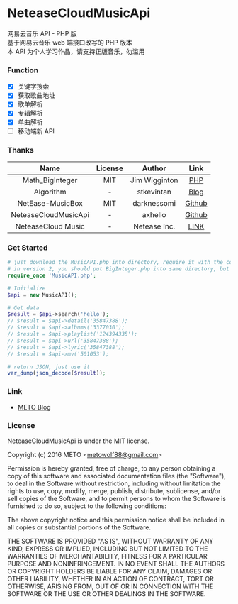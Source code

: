NeteaseCloudMusicApi
=================
网易云音乐 API - PHP 版  
基于网易云音乐 web 端接口改写的 PHP 版本  
本 API 为个人学习作品，请支持正版音乐，勿滥用

### Function
 - [x] 关键字搜索
 - [x] 获取歌曲地址
 - [x] 歌单解析
 - [x] 专辑解析
 - [x] 单曲解析
 - [ ] 移动端新 API

### Thanks 
| Name                 | License | Author        | Link                              |
| :---:                | :---:   | :---:         | :---:                             |
| Math_BigInteger      | MIT     | Jim Wigginton | [PHP](https://pear.php.net/package/Math_BigInteger)|
| Algorithm            | -       | stkevintan    | [Blog](http://sfork.coding.me/2015/07/23/nwmusicboxapi/)|
| NetEase-MusicBox     | MIT     | darknessomi   | [Github](https://github.com/darknessomi/musicbox)|
| NeteaseCloudMusicApi | -       | axhello       | [Github](https://github.com/axhello/NeteaseCloudMusicApi)|
| NeteaseCloud Music   | -       | Netease Inc.  | [LINK](http://www.163.com/)|


### Get Started

```php
# just download the MusicAPI.php into directory, require it with the correct path.
# in version 2, you should put BigInteger.php into same directory, but don't require it.
require_once 'MusicAPI.php';

# Initialize
$api = new MusicAPI();

# Get data
$result = $api->search('hello');
// $result = $api->detail('35847388');
// $result = $api->albums('3377030');
// $result = $api->playlist('124394335');
// $result = $api->url('35847388');
// $result = $api->lyric('35847388');
// $result = $api->mv('501053');

# return JSON, just use it
var_dump(json_decode($result));

```

### Link
 - [METO Blog](https://i-meto.com/)


### License
NeteaseCloudMusicApi is under the MIT license.

Copyright (c) 2016 METO &lt;metowolf88@gmail.com&gt;

Permission is hereby granted, free of charge, to any person obtaining a copy
of this software and associated documentation files (the "Software"), to deal
in the Software without restriction, including without limitation the rights
to use, copy, modify, merge, publish, distribute, sublicense, and/or sell
copies of the Software, and to permit persons to whom the Software is
furnished to do so, subject to the following conditions:

The above copyright notice and this permission notice shall be included in all
copies or substantial portions of the Software.

THE SOFTWARE IS PROVIDED "AS IS", WITHOUT WARRANTY OF ANY KIND, EXPRESS OR
IMPLIED, INCLUDING BUT NOT LIMITED TO THE WARRANTIES OF MERCHANTABILITY,
FITNESS FOR A PARTICULAR PURPOSE AND NONINFRINGEMENT. IN NO EVENT SHALL THE
AUTHORS OR COPYRIGHT HOLDERS BE LIABLE FOR ANY CLAIM, DAMAGES OR OTHER
LIABILITY, WHETHER IN AN ACTION OF CONTRACT, TORT OR OTHERWISE, ARISING FROM,
OUT OF OR IN CONNECTION WITH THE SOFTWARE OR THE USE OR OTHER DEALINGS IN THE
SOFTWARE.
